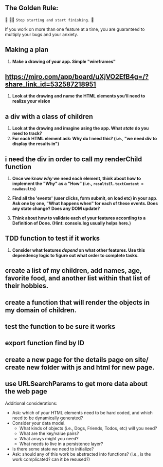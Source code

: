 ## The Golden Rule: 

🦸 🦸‍♂️ `Stop starting and start finishing.` 🏁

If you work on more than one feature at a time, you are guaranteed to multiply your bugs and your anxiety.

## Making a plan

1) **Make a drawing of your app. Simple "wireframes"** 
## https://miro.com/app/board/uXjVO2EfB4g=/?share_link_id=532587218951
1) **Look at the drawing and name the HTML elements you'll need to realize your vision**
## a div with a class of children
1) **Look at the drawing and imagine using the app. What _state_ do you need to track?** 
1) **For each HTML element ask: Why do I need this? (i.e., "we need div to display the results in")** 
## i need the div in order to call my renderChild function
1) **Once we know _why_ we need each element, think about how to implement the "Why" as a "How" (i.e., `resultsEl.textContent = newResults`)**
 
1) **Find all the 'events' (user clicks, form submit, on load etc) in your app. Ask one by one, "What happens when" for each of these events. Does any state change? Does any DOM update?**
1) **Think about how to validate each of your features according to a Definition of Done. (Hint: console.log usually helps here.)** 
## TDD function to test if it works 
1) **Consider what features _depend_ on what other features. Use this dependency logic to figure out what order to complete tasks.**
## create a list of my children, add names, age, favorite food, and another list within that list of their hobbies.
## create a function that will render the objects in my domain of children. 
## test the function to be sure it works
## export function find by ID 
## create a new page for the details page on site/ create new folder with js and html for new page.
## use URLSearchParams to get more data about the web page



Additional considerations:
- Ask: which of your HTML elements need to be hard coded, and which need to be dynamically generated?
- Consider your data model. 
  - What kinds of objects (i.e., Dogs, Friends, Todos, etc) will you need? 
  - What are the key/value pairs? 
  - What arrays might you need? 
  - What needs to live in a persistence layer?
- Is there some state we need to initialize?
- Ask: should any of this work be abstracted into functions? (i.e., is the work complicated? can it be resused?)
